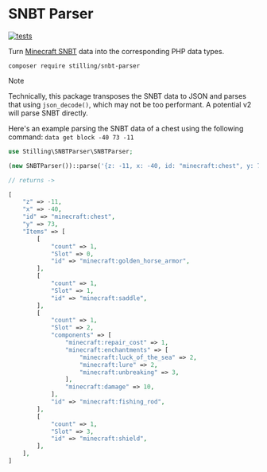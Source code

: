 # SNBT Parser

[![tests](https://github.com/m-stilling/snbt-parser/actions/workflows/tests.yml/badge.svg?branch=main)](https://github.com/m-stilling/snbt-parser/actions/workflows/tests.yml)

Turn [Minecraft SNBT](https://minecraft.wiki/w/NBT_format#SNBT_format) data into the corresponding PHP data types. 

```
composer require stilling/snbt-parser
```

> [!NOTE]
> Technically, this package transposes the SNBT data to JSON and parses that using `json_decode()`, which may not be too performant. A potential v2 will parse SNBT directly.

Here's an example parsing the SNBT data of a chest using the following command: `data get block -40 73 -11`

```php
use Stilling\SNBTParser\SNBTParser;

(new SNBTParser())::parse('{z: -11, x: -40, id: "minecraft:chest", y: 73, Items: [{count: 1, Slot: 0b, id: "minecraft:golden_horse_armor"}, {count: 1, Slot: 1b, id: "minecraft:saddle"}, {count: 1, Slot: 2b, components: {"minecraft:repair_cost": 1, "minecraft:enchantments": {"minecraft:luck_of_the_sea": 2, "minecraft:lure": 2, "minecraft:unbreaking": 3}, "minecraft:damage": 10}, id: "minecraft:fishing_rod"}, {count: 1, Slot: 3b, id: "minecraft:shield"}]}')

// returns ->

[
    "z" => -11,
    "x" => -40,
    "id" => "minecraft:chest",
    "y" => 73,
    "Items" => [
        [
            "count" => 1,
            "Slot" => 0,
            "id" => "minecraft:golden_horse_armor",
        ],
        [
            "count" => 1,
            "Slot" => 1,
            "id" => "minecraft:saddle",
        ],
        [
            "count" => 1,
            "Slot" => 2,
            "components" => [
                "minecraft:repair_cost" => 1,
                "minecraft:enchantments" => [
                    "minecraft:luck_of_the_sea" => 2,
                    "minecraft:lure" => 2,
                    "minecraft:unbreaking" => 3,
                ],
                "minecraft:damage" => 10,
            ],
            "id" => "minecraft:fishing_rod",
        ],
        [
            "count" => 1,
            "Slot" => 3,
            "id" => "minecraft:shield",
        ],
    ],
]
```
